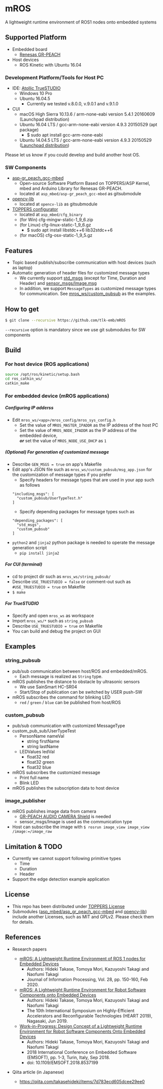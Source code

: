 # mROS

A lightweight runtime environment of ROS1 nodes onto embedded systems

## Supported Platform

- Embedded board
  - [Renesas GR-PEACH](http://gadget.renesas.com/en/product/peach.html)
- Host devices
  - ROS Kinetic with Ubuntu 16.04

### Development Platform/Tools for Host PC

- IDE: [Atollic TrueSTUDIO](https://atollic.com/truestudio/)
  - Windows 10 Pro
  - Ubuntu 16.04.5
    - Currently we tested v.8.0.0, v.9.0.1 and v.9.1.0
- CUI
  - macOS High Sierra 10.13.6 / arm-none-eabi version 5.4.1 20160609 (Launchpad distribution)
  - Ubuntu 16.04 LTS / gcc-arm-none-eabi version 4.9.3 20150529 (apt package)
    - $ sudo apt install gcc-arm-none-eabi
  - Ubuntu 14.04.5 LTS / gcc-arm-none-eabi version 4.9.3 20150529 ([Launchpad distribution](https://launchpad.net/gcc-arm-embedded/4.9/4.9-2015-q3-update))

Please let us know if you could develop and build another host OS.

### SW Components

- [asp-gr_peach_gcc-mbed](https://github.com/tlk-emb/asp-gr_peach_gcc-mbed)
  - Open-source Software Platform Based on TOPPERS/ASP Kernel, mbed and Arduino Library for Renesas GR-PEACH.
  - located at `asp_mbed/asp-gr_peach_gcc-mbed` as gitsubmodule
- [opencv-lib](https://github.com/d-kato/opencv-lib.git)
  - located at `opencv-lib` as gitsubmodule
- [TOPPERS configurator](http://toppers.jp/cfg-download.html)
  - located at `asp_mbed/cfg_binary`
  - (for Win) cfg-mingw-static-1_9_6.zip
  - (for Linux) cfg-linux-static-1_9_6.gz
    - $ sudo apt install libstdc++6 lib32stdc++6
  - (for macOS) cfg-osx-static-1_9_5.gz

## Features

- Topic based publish/subscribe communication with host devices (such as laptop)
- Automatic generation of header files for customized message types
  - We currently support [std_msgs](http://wiki.ros.org/std_msgs) (except for Time, Duration and Header) and [sensor_msgs/Image.msg](http://docs.ros.org/melodic/api/sensor_msgs/html/msg/Image.html)
  - In addition, we support `MessageTypes` as customized message types for communication. See [mros_ws/custom_pubsub](mros_ws/custom_pubsub) as the examples.

## How to get

```bash
$ git clone --recursive https://github.com/tlk-emb/mROS
```

`--recursive` option is mandatory since we use git submodules for SW components

## Build

### For host device (ROS applications)

```bash
source /opt/ros/kinetic/setup.bash
cd ros_catkin_ws/
catkin_make
```

### For embedded device (mROS applications)
##### Configuring IP adderss
  - Edit `mros_ws/<app>/mros_config/mros_sys_config.h`
    - Set the value of `MROS_MASTER_IPADDR` as the IP address of the host PC
    - Set the value of `MROS_NODE_IPADDR` as the IP address of the embedded device,  
    ***or*** set the value of `MROS_NODE_USE_DHCP` as `1` 
##### (Optional) For generation of customized message
  - Describe `GEN_MSGS = true` on app's Makefile
  - Edit app's JSON file such as `mros_ws/custom_pubsub/msg_app.json` for the customization of message types if you prefer
    - Specify headers for message types that are used in your app such as follows
    ```
    "including_msgs": [
      "custom_pubsub/UserTypeTest.h"
    ]
    ```
    - Specify depending packages for message types such as 
    ```
    "depending_packages": [
      "std_msgs",
      "custom_pubsub"
    ]
    ```
  - `python2` and `jinja2` python package is needed to operate the message generation script
    - `pip install jinja2`

##### For CUI (terminal)
  - cd to project dir such as `mros_ws/string_pubsub/`
  - Describe `USE_TRUESTUDIO = false` or comment-out such as `#USE_TRUESTUDIO = true` on Makefile
  - `$ make`
##### For TrueSTUDIO
  - Specify and open `mros_ws` as workspace
  - Import `mros_ws/*` such as `string_pubsub`
  - Describe `USE_TRUESTUDIO = true` on Makefile
  - You can build and debug the project on GUI

## Examples

### string_pubsub

- pub/sub communication between host/ROS and embedded/mROS.
  - Each message is realized as `String` type.
- mROS publishes the distance to obstacle by ultrasonic sensors
  - We use SainSmart HC-SR04
  - Start/Stop of publication can be switched by USER push-SW
- mROS subscribes the command for blinking LED
  - `red` / `green` / `blue` can be published from host/ROS

### custom_pubsub

- pub/sub communication with customized MessageType
- custom_pub_sub/UserTypeTest
  - PersonName nameVal
    - string firstName
    - string lastName
  - LEDValues ledVal
    - float32 red
    - float32 green
    - float32 blue
- mROS subscribes the customized message
  - Print full name
  - Blink LED 
- mROS publishes the subscription data to host device

### image_publisher

- mROS publishes image data from camera
  - [GR-PEACH AUDIO CAMERA Shield](https://www.core.co.jp/product/m2m/gr-peach/audio-camera.html#audio_camera) is needed
  - sensor_msgs/Image is used as the communication type
- Host can subscribe the image with `$ rosrun image_view image_view /image:=/image_raw`

## Limitation & TODO

- Currently we cannot support following primitive types
  - Time
  - Duration
  - Header
- Support the edge detection example application

## License

- This repo has been distributed under [TOPPERS License](https://toppers.jp/en/license.html)
- Submodules ([asp_mbed/asp_gr_peach_gcc-mbed](https://github.com/tlk-emb/asp-gr_peach_gcc-mbed) and [opencv-lib](https://github.com/d-kato/opencv-lib)) include another Licenses, such as MIT and GPLv2. Please check them for details.

## References

- Research papers
  - [mROS: A Lightweight Runtime Environment of ROS 1 nodes for Embedded Devices](https://www.jstage.jst.go.jp/article/ipsjjip/28/0/28_150/_article/-char/en)
    - Authors: Hideki Takase, Tomoya Mori, Kazuyoshi Takagi and Naofumi Takagi
    - Journal of Information Processing, Vol. 28, pp. 150-160, Feb 2020.
  - [mROS: A Lightweight Runtime Environment for Robot Software Components onto Embedded Devices](https://dl.acm.org/citation.cfm?id=3337815)
    - Authors: Hideki Takase, Tomoya Mori, Kazuyoshi Takagi and Naofumi Takagi
    - The 10th International Symposium on Highly-Efficient Accelerators and Reconfigurable Technologies (HEART 2019), Nagasaki, Jun 2019.
  - [Work-in-Progress: Design Concept of a Lightweight Runtime Environment for Robot Software Components Onto Embedded Devices
](https://ieeexplore.ieee.org/document/8537199)
    - Authors: Hideki Takase, Tomoya Mori, Kazuyoshi Takagi and Naofumi Takagi
    - 2018 International Conference on Embedded Software (EMSOFT), pp. 1-3, Turin, Italy, Sep 2018.
    - doi: 10.1109/EMSOFT.2018.8537199

- Qiita article (in Japanese)
    - https://qiita.com/takasehideki/items/7d783ecd605dcee29ee0

